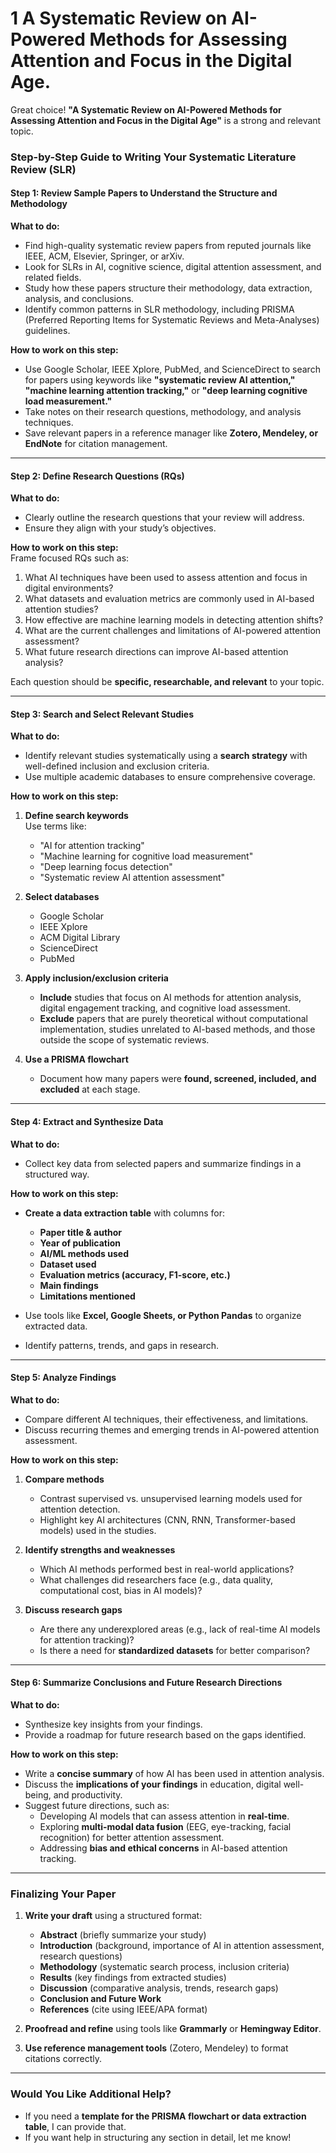 # 1 A Systematic Review on AI-Powered Methods for Assessing Attention and Focus in the Digital Age.



Great choice! **"A Systematic Review on AI-Powered Methods for Assessing Attention and Focus in the Digital Age"** is a strong and relevant topic.  

### **Step-by-Step Guide to Writing Your Systematic Literature Review (SLR)**  

#### **Step 1: Review Sample Papers to Understand the Structure and Methodology**  
**What to do:**  
- Find high-quality systematic review papers from reputed journals like IEEE, ACM, Elsevier, Springer, or arXiv.  
- Look for SLRs in AI, cognitive science, digital attention assessment, and related fields.  
- Study how these papers structure their methodology, data extraction, analysis, and conclusions.  
- Identify common patterns in SLR methodology, including PRISMA (Preferred Reporting Items for Systematic Reviews and Meta-Analyses) guidelines.  

**How to work on this step:**  
- Use Google Scholar, IEEE Xplore, PubMed, and ScienceDirect to search for papers using keywords like **"systematic review AI attention,"** **"machine learning attention tracking,"** or **"deep learning cognitive load measurement."**  
- Take notes on their research questions, methodology, and analysis techniques.  
- Save relevant papers in a reference manager like **Zotero, Mendeley, or EndNote** for citation management.  

---

#### **Step 2: Define Research Questions (RQs)**  
**What to do:**  
- Clearly outline the research questions that your review will address.  
- Ensure they align with your study’s objectives.  

**How to work on this step:**  
Frame focused RQs such as:  
1. What AI techniques have been used to assess attention and focus in digital environments?  
2. What datasets and evaluation metrics are commonly used in AI-based attention studies?  
3. How effective are machine learning models in detecting attention shifts?  
4. What are the current challenges and limitations of AI-powered attention assessment?  
5. What future research directions can improve AI-based attention analysis?  

Each question should be **specific, researchable, and relevant** to your topic.  

---

#### **Step 3: Search and Select Relevant Studies**  
**What to do:**  
- Identify relevant studies systematically using a **search strategy** with well-defined inclusion and exclusion criteria.  
- Use multiple academic databases to ensure comprehensive coverage.  

**How to work on this step:**  
1. **Define search keywords**  
   Use terms like:  
   - "AI for attention tracking"  
   - "Machine learning for cognitive load measurement"  
   - "Deep learning focus detection"  
   - "Systematic review AI attention assessment"  

2. **Select databases**  
   - Google Scholar  
   - IEEE Xplore  
   - ACM Digital Library  
   - ScienceDirect  
   - PubMed  

3. **Apply inclusion/exclusion criteria**  
   - **Include** studies that focus on AI methods for attention analysis, digital engagement tracking, and cognitive load assessment.  
   - **Exclude** papers that are purely theoretical without computational implementation, studies unrelated to AI-based methods, and those outside the scope of systematic reviews.  

4. **Use a PRISMA flowchart**  
   - Document how many papers were **found, screened, included, and excluded** at each stage.  

---

#### **Step 4: Extract and Synthesize Data**  
**What to do:**  
- Collect key data from selected papers and summarize findings in a structured way.  

**How to work on this step:**  
- **Create a data extraction table** with columns for:  
  - **Paper title & author**  
  - **Year of publication**  
  - **AI/ML methods used**  
  - **Dataset used**  
  - **Evaluation metrics (accuracy, F1-score, etc.)**  
  - **Main findings**  
  - **Limitations mentioned**  

- Use tools like **Excel, Google Sheets, or Python Pandas** to organize extracted data.  
- Identify patterns, trends, and gaps in research.  

---

#### **Step 5: Analyze Findings**  
**What to do:**  
- Compare different AI techniques, their effectiveness, and limitations.  
- Discuss recurring themes and emerging trends in AI-powered attention assessment.  

**How to work on this step:**  
1. **Compare methods**  
   - Contrast supervised vs. unsupervised learning models used for attention detection.  
   - Highlight key AI architectures (CNN, RNN, Transformer-based models) used in the studies.  

2. **Identify strengths and weaknesses**  
   - Which AI methods performed best in real-world applications?  
   - What challenges did researchers face (e.g., data quality, computational cost, bias in AI models)?  

3. **Discuss research gaps**  
   - Are there any underexplored areas (e.g., lack of real-time AI models for attention tracking)?  
   - Is there a need for **standardized datasets** for better comparison?  

---

#### **Step 6: Summarize Conclusions and Future Research Directions**  
**What to do:**  
- Synthesize key insights from your findings.  
- Provide a roadmap for future research based on the gaps identified.  

**How to work on this step:**  
- Write a **concise summary** of how AI has been used in attention analysis.  
- Discuss the **implications of your findings** in education, digital well-being, and productivity.  
- Suggest future directions, such as:  
  - Developing AI models that can assess attention in **real-time**.  
  - Exploring **multi-modal data fusion** (EEG, eye-tracking, facial recognition) for better attention assessment.  
  - Addressing **bias and ethical concerns** in AI-based attention tracking.  

---

### **Finalizing Your Paper**  
1. **Write your draft** using a structured format:  
   - **Abstract** (briefly summarize your study)  
   - **Introduction** (background, importance of AI in attention assessment, research questions)  
   - **Methodology** (systematic search process, inclusion criteria)  
   - **Results** (key findings from extracted studies)  
   - **Discussion** (comparative analysis, trends, research gaps)  
   - **Conclusion and Future Work**  
   - **References** (cite using IEEE/APA format)  

2. **Proofread and refine** using tools like **Grammarly** or **Hemingway Editor**.  

3. **Use reference management tools** (Zotero, Mendeley) to format citations correctly.  

---

### **Would You Like Additional Help?**  
- If you need a **template for the PRISMA flowchart or data extraction table**, I can provide that.  
- If you want help in structuring any section in detail, let me know!
